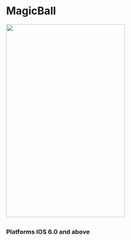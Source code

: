 # MagicBall

<img src="http://i68.tinypic.com/rbjdoi.png" height="520" width="320">
<p align="center">
  <h2 Magic Ball can predict the future</h2>
  <h3>Platforms IOS 6.0 and above </h3>
</p>
